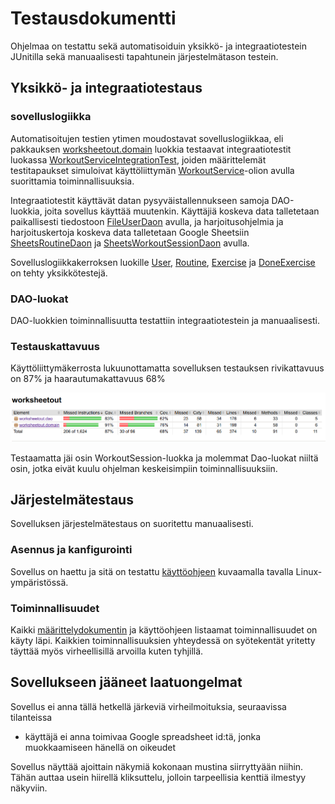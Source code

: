# Testausdokumentti

Ohjelmaa on testattu sekä automatisoiduin yksikkö- ja integraatiotestein JUnitilla sekä manuaalisesti tapahtunein järjestelmätason testein.

## Yksikkö- ja integraatiotestaus

### sovelluslogiikka

Automatisoitujen testien ytimen moudostavat sovelluslogiikkaa, eli pakkauksen [worksheetout.domain](https://github.com/sainikumara/otm-harjoitustyo/tree/master/worksheetout/src/main/java/worksheetout/domain) luokkia testaavat integraatiotestit luokassa [WorkoutServiceIntegrationTest](https://github.com/sainikumara/otm-harjoitustyo/blob/master/worksheetout/src/test/java/worksheetout/domain/WorkoutServiceIntegrationTest.java), joiden määrittelemät testitapaukset simuloivat käyttöliittymän [WorkoutService](https://github.com/sainikumara/otm-harjoitustyo/blob/master/worksheetout/src/main/java/worksheetout/domain/WorkoutService.java)-olion avulla suorittamia toiminnallisuuksia.

Integraatiotestit käyttävät datan pysyväistallennukseen samoja DAO-luokkia, joita sovellus käyttää muutenkin. Käyttäjiä koskeva data talletetaan paikallisesti tiedostoon [FileUserDaon](https://github.com/sainikumara/otm-harjoitustyo/blob/master/worksheetout/src/main/java/worksheetout/dao/FileUserDao.java) avulla, ja harjoitusohjelmia ja harjoituskertoja koskeva data talletetaan Google Sheetsiin [SheetsRoutineDaon](https://github.com/sainikumara/otm-harjoitustyo/blob/master/worksheetout/src/main/java/worksheetout/dao/SheetRoutineDao.java) ja [SheetsWorkoutSessionDaon](https://github.com/sainikumara/otm-harjoitustyo/blob/master/worksheetout/src/main/java/worksheetout/dao/SheetWorkoutSessionDao.java) avulla.

Sovelluslogiikkakerroksen luokille [User](https://github.com/sainikumara/otm-harjoitustyo/blob/master/worksheetout/src/main/java/worksheetout/domain/User.java), [Routine](https://github.com/sainikumara/otm-harjoitustyo/blob/master/worksheetout/src/main/java/worksheetout/domain/Routine.java), [Exercise](https://github.com/sainikumara/otm-harjoitustyo/blob/master/worksheetout/src/main/java/worksheetout/domain/Exercise.java) ja [DoneExercise](https://github.com/sainikumara/otm-harjoitustyo/blob/master/worksheetout/src/main/java/worksheetout/domain/DoneExercise.java) on tehty yksikkötestejä.

### DAO-luokat

DAO-luokkien toiminnallisuutta testattiin integraatiotestein ja manuaalisesti.

### Testauskattavuus

Käyttöliittymäkerrosta lukuunottamatta sovelluksen testauksen rivikattavuus on 87% ja haarautumakattavuus 68%

<img src="https://github.com/sainikumara/otm-harjoitustyo/blob/master/worksheetout/documentation/jacoco.png" width="800">

Testaamatta jäi osin WorkoutSession-luokka ja molemmat Dao-luokat niiltä osin, jotka eivät kuulu ohjelman keskeisimpiin toiminnallisuuksiin.

## Järjestelmätestaus

Sovelluksen järjestelmätestaus on suoritettu manuaalisesti.

### Asennus ja kanfigurointi

Sovellus on haettu ja sitä on testattu [käyttöohjeen](https://github.com/sainikumara/otm-harjoitustyo/blob/master/worksheetout/documentation/kayttoohje.md) kuvaamalla tavalla Linux-ympäristössä.

### Toiminnallisuudet

Kaikki [määrittelydokumentin](https://github.com/sainikumara/otm-harjoitustyo/blob/master/worksheetout/documentation/vaatimusmaarittely.md) ja käyttöohjeen listaamat toiminnallisuudet on käyty läpi. Kaikkien toiminnallisuuksien yhteydessä on syötekentät yritetty täyttää myös virheellisillä arvoilla kuten tyhjillä.

## Sovellukseen jääneet laatuongelmat

Sovellus ei anna tällä hetkellä järkeviä virheilmoituksia, seuraavissa tilanteissa
- käyttäjä ei anna toimivaa Google spreadsheet id:tä, jonka muokkaamiseen hänellä on oikeudet

Sovellus näyttää ajoittain näkymiä kokonaan mustina siirryttyään niihin. Tähän auttaa usein hiirellä kliksuttelu, jolloin tarpeellisia kenttiä ilmestyy näkyviin.
